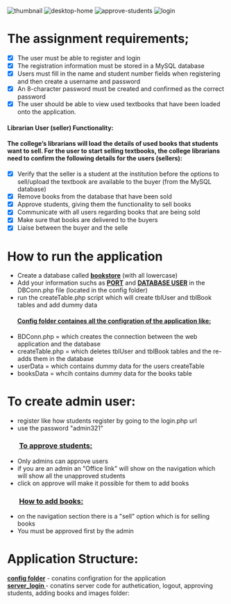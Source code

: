 ![thumbnail](https://res.cloudinary.com/thiomark/image/upload/v1672769990/Trade_Books_-_Thumbnail_ly8xm3.png)
![desktop-home](https://res.cloudinary.com/thiomark/image/upload/v1657357601/large_tradebooks_home_8f10cc1378.png)
![approve-students](https://res.cloudinary.com/thiomark/image/upload/v1657357597/large_tradebooks_admin2_dc17534399.png)
![login](https://res.cloudinary.com/thiomark/image/upload/v1657357596/tradebooks_login_a2a8577841.png)
# The assignment requirements;
- [x] The user must be able to register and login
- [x] The registration information must be stored in a MySQL database
- [x] Users must fill in the name and student number fields when registering and then create a username and password
- [x] An 8-character password must be created and confirmed as the correct password
- [x] The user should be able to view used textbooks that have been loaded onto the application.
#### Librarian User (seller) Functionality: 
#### The college’s librarians will load the details of used books that students want to sell. For the user to start selling textbooks, the college librarians need to confirm the following details for the users (sellers): 
- [x] Verify that the seller is a student at the institution before the options to sell/upload the textbook are available to the buyer (from the MySQL database)
- [x] Remove books from the database that have been sold
- [x] Approve students, giving them the functionality to sell books
- [x] Communicate with all users regarding books that are being sold
- [x] Make sure that books are delivered to the buyers
- [x] Liaise between the buyer and the selle

# How to run the application
* Create a database called <ins>**bookstore**</ins> (with all lowercase)
* Add your information suchs as <ins>**PORT**</ins> and <ins>**DATABASE USER**</ins> in the DBConn.php file (located in the config folder)
* run the createTable.php script which will create tblUser and tblBook tables and add dummy data

#### &nbsp;&nbsp;&nbsp;&nbsp;&nbsp;&nbsp; <ins>Config folder containes all the configration of the application like:</ins>

* BDConn.php = which creates the connection between the web application and the database
* createTable.php = which deletes tblUser and tblBook tables and the re-adds them in the database
* userData = which contains dummy data for the users createTable
* booksData = whcih contains dummy data for the books table 

# To create admin user:
* register like how students register by going to the login.php url
* use the password "admin321"

### &nbsp;&nbsp;&nbsp;&nbsp;&nbsp;&nbsp; <ins>To approve students:</ins>
* Only admins can approve users
* if you are an admin an "Office link" will show on the navigation which will show all the unapproved students 
* click on approve will make it possible for them to add books

### &nbsp;&nbsp;&nbsp;&nbsp;&nbsp;&nbsp; <ins>How to add books:</ins>
* on the navigation section there is a "sell" option which is for selling books
* You must be approved first by the admin


# Application Structure:
<ins><strong>config folder</strong></ins> - conatins configration for the application </br>
<ins><strong>server_login </strong></ins> - conatins server code for authetication, logout, approving students, adding books and images folder:
